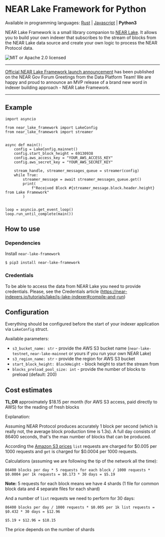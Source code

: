 # NEAR Lake Framework for Python

Available in programming languages: [Rust](https://github.com/near/near-lake-framework-rs) | [Javascript](https://github.com/near/near-lake-framework-js) | **Python3**

NEAR Lake Framework is a small library companion to [NEAR Lake](https://github.com/near/near-lake). It allows you to build
your own indexer that subscribes to the stream of blocks from the NEAR Lake data source and create your own logic to process
the NEAR Protocol data.

![MIT or Apache 2.0 licensed](https://img.shields.io/crates/l/near-lake-framework.svg)

---

[Official NEAR Lake Framework launch announcement](https://gov.near.org/t/announcement-near-lake-framework-brand-new-word-in-indexer-building-approach/17668) has been published on the NEAR Gov Forum
Greetings from the Data Platform Team! We are happy and proud to announce an MVP release of a brand new word in indexer building approach - NEAR Lake Framework.

---

## Example

```python3
import asyncio

from near_lake_framework import LakeConfig
from near_lake_framework import streamer


async def main():
    config = LakeConfig.mainnet()
    config.start_block_height = 69130938
    config.aws_access_key = "YOUR_AWS_ACCESS_KEY"
    config.aws_secret_key = "YOUR_AWS_SECRET_KEY"

    stream_handle, streamer_messages_queue = streamer(config)
    while True:
        streamer_message = await streamer_messages_queue.get()
        print(
            f"Received Block #{streamer_message.block.header.height} from Lake Framework"
        )


loop = asyncio.get_event_loop()
loop.run_until_complete(main())
```

## How to use

### Dependencies

Install `near-lake-framework`

```bash
$ pip3 install near-lake-framework
```

### Credentials

To be able to access the data from NEAR Lake you need to provide credentials. Please, see the Credentials article (https://near-indexers.io/tutorials/lake/js-lake-indexer#compile-and-run)

## Configuration

Everything should be configured before the start of your indexer application via `LakeConfig` struct.

Available parameters:

- `s3_bucket_name: str` - provide the AWS S3 bucket name (`near-lake-testnet`, `near-lake-mainnet` or yours if you run your own NEAR Lake)
- `s3_region_name: str` - provide the region for AWS S3 bucket
- `start_block_height: BlockHeight` - block height to start the stream from
- `blocks_preload_pool_size: int` - provide the number of blocks to preload (default: 200)

## Cost estimates

**TL;DR** approximately $18.15 per month (for AWS S3 access, paid directly to AWS) for the reading of fresh blocks

Explanation:

Assuming NEAR Protocol produces accurately 1 block per second (which is really not, the average block production time is 1.3s). A full day consists of 86400 seconds, that's the max number of blocks that can be produced.

According the [Amazon S3 prices](https://aws.amazon.com/s3/pricing/?nc1=h_ls) `list` requests are charged for $0.005 per 1000 requests and `get` is charged for $0.0004 per 1000 requests.

Calculations (assuming we are following the tip of the network all the time):

```
86400 blocks per day * 5 requests for each block / 1000 requests * $0.0004 per 1k requests = $0.173 * 30 days = $5.19
```
**Note:** 5 requests for each block means we have 4 shards (1 file for common block data and 4 separate files for each shard)

And a number of `list` requests we need to perform for 30 days:

```
86400 blocks per day / 1000 requests * $0.005 per 1k list requests = $0.432 * 30 days = $12.96

$5.19 + $12.96 = $18.15
```

The price depends on the number of shards
